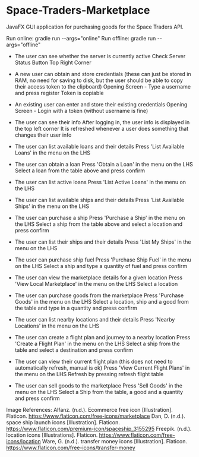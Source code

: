 # Space-Traders-Marketplace

JavaFX GUI application for purchasing goods for the Space Traders API.

Run online: gradle run --args="online"
Run offline: gradle run --args="offline"

- The user can see whether the server is currently active
    Check Server Status Button Top Right Corner

- A new user can obtain and store credentials (these can just be stored in RAM, no need for saving to disk, but the user should be able to copy their access token to the clipboard)
    Opening Screen - Type a username and press register
    Token is copiable

- An existing user can enter and store their existing credentials
    Opening Screen - Login with a token (without username is fine)

- The user can see their info
    After logging in, the user info is displayed in the top left corner
    It is refreshed whenever a user does something that changes their user info

- The user can list available loans and their details
    Press 'List Available Loans' in the menu on the LHS

- The user can obtain a loan
    Press 'Obtain a Loan' in the menu on the LHS
    Select a loan from the table above and press confirm

- The user can list active loans
    Press 'List Active Loans' in the menu on the LHS

- The user can list available ships and their details
    Press 'List Available Ships' in the menu on the LHS

- The user can purchase a ship
    Press 'Purchase a Ship' in the menu on the LHS
    Select a ship from the table above and select a location and press confirm

- The user can list their ships and their details
    Press 'List My Ships' in the menu on the LHS

- The user can purchase ship fuel
    Press 'Purchase Ship Fuel' in the menu on the LHS
    Select a ship and type a quantity of fuel and press confirm

- The user can view the marketplace details for a given location
    Press 'View Local Marketplace' in the menu on the LHS
    Select a location

- The user can purchase goods from the marketplace
    Press 'Purchase Goods' in the menu on the LHS
    Select a location, ship and a good from the table and type in a quantity and press confirm

- The user can list nearby locations and their details
    Press 'Nearby Locations' in the menu on the LHS

- The user can create a flight plan and journey to a nearby location
    Press 'Create a Flight Plan' in the menu on the LHS
    Select a ship from the table and select a destination and press confirm

- The user can view their current flight plan (this does not need to automatically refresh, manual is ok)
    Press 'View Current Flight Plans' in the menu on the LHS
    Refresh by pressing refresh flight table

- The user can sell goods to the marketplace
    Press 'Sell Goods' in the menu on the LHS
    Select a Ship from the table, a good and a quantity and press confirm

Image References:
    Alfanz. (n.d.). Ecommerce free icon [Illustration]. Flaticon. https://www.flaticon.com/free-icons/marketplace
    Dan, D. (n.d.). space ship launch icons [Illustration]. Flaticon. https://www.flaticon.com/premium-icon/spaceship_3155295
    Freepik. (n.d.). location icons [Illustrations]. Flaticon. https://www.flaticon.com/free-icons/location
    Ware, G. (n.d.). transfer money icons [Illustration]. Flaticon. https://www.flaticon.com/free-icons/transfer-money


